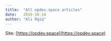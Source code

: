 ```yaml
---
title:  "All opdev.space articles"
date:   2016-10-14
author: "Ali Rqiq"
---
```


Site: 
[https://opdev.space](https://opdev.space)
